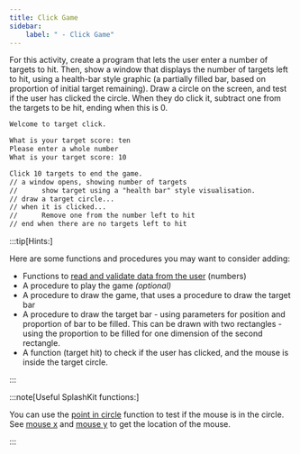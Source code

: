 ```yaml
---
title: Click Game
sidebar:
    label: " - Click Game"
---
```


For this activity, create a program that lets the user enter a number of targets to hit. Then, show a window that displays the number of targets left to hit, using a health-bar style graphic (a partially filled bar, based on proportion of initial target remaining). Draw a circle on the screen, and test if the user has clicked the circle. When they do click it, subtract one from the targets to be hit, ending when this is 0.

```txt
Welcome to target click.

What is your target score: ten
Please enter a whole number
What is your target score: 10

Click 10 targets to end the game.
// a window opens, showing number of targets
//      show target using a "health bar" style visualisation.
// draw a target circle...
// when it is clicked...
//      Remove one from the number left to hit
// end when there are no targets left to hit
```

:::tip[Hints:]

Here are some functions and procedures you may want to consider adding:

- Functions to [read and validate data from the user](/book/part-2-organised-code/2-organising-code/1-tour/00-2-explore-functions) (numbers)
- A procedure to play the game *(optional)*
- A procedure to draw the game, that uses a procedure to draw the target bar
- A procedure to draw the target bar - using parameters for position and proportion of bar to be filled. This can be drawn with two rectangles - using the proportion to be filled for one dimension of the second rectangle.
- A function (target hit) to check if the user has clicked, and the mouse is inside the target circle.

:::

:::note[Useful SplashKit functions:]

You can use the [point in circle](https://splashkit.io/api/geometry/#point-in-circle-with-values) function to test if the mouse is in the circle. See [mouse x](https://splashkit.io/api/input/#mouse-x) and [mouse y](https://splashkit.io/api/input/#mouse-y) to get the location of the mouse.

:::
